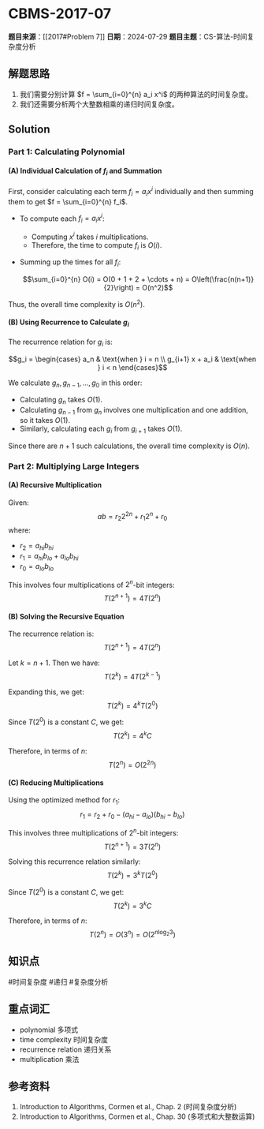 # CBMS-2017-07

**题目来源**：[[2017#Problem 7]]
**日期**：2024-07-29
**题目主题**：CS-算法-时间复杂度分析

## 解题思路

1. 我们需要分别计算 $f = \sum_{i=0}^{n} a_i x^i$ 的两种算法的时间复杂度。
2. 我们还需要分析两个大整数相乘的递归时间复杂度。

## Solution

### Part 1: Calculating Polynomial

#### (A) Individual Calculation of $f_i$ and Summation

First, consider calculating each term $f_i = a_i x^i$ individually and then summing them to get $f = \sum_{i=0}^{n} f_i$.

- To compute each $f_i = a_i x^i$:
  - Computing $x^i$ takes $i$ multiplications.
  - Therefore, the time to compute $f_i$ is $O(i)$.

- Summing up the times for all $f_i$:

  $$\sum_{i=0}^{n} O(i) = O(0 + 1 + 2 + \cdots + n) = O\left(\frac{n(n+1)}{2}\right) = O(n^2)$$

Thus, the overall time complexity is $O(n^2)$.

#### (B) Using Recurrence to Calculate $g_i$

The recurrence relation for $g_i$ is:

$$g_i = \begin{cases}
a_n & \text{when } i = n \\
g_{i+1} x + a_i & \text{when } i < n
\end{cases}$$

We calculate $g_n, g_{n-1}, \ldots, g_0$ in this order:

- Calculating $g_n$ takes $O(1)$.
- Calculating $g_{n-1}$ from $g_n$ involves one multiplication and one addition, so it takes $O(1)$.
- Similarly, calculating each $g_i$ from $g_{i+1}$ takes $O(1)$.

Since there are $n+1$ such calculations, the overall time complexity is $O(n)$.

### Part 2: Multiplying Large Integers

#### (A) Recursive Multiplication

Given:
$$ab = r_2 2^{2n} + r_1 2^n + r_0$$
where:
- $r_2 = a_{hi} b_{hi}$
- $r_1 = a_{hi} b_{lo} + a_{lo} b_{hi}$
- $r_0 = a_{lo} b_{lo}$

This involves four multiplications of $2^n$-bit integers:
$$T(2^{n+1}) = 4T(2^n)$$

#### (B) Solving the Recursive Equation

The recurrence relation is:
$$T(2^{n+1}) = 4T(2^n)$$

Let $k = n+1$. Then we have:
$$T(2^k) = 4T(2^{k-1})$$

Expanding this, we get:
$$T(2^k) = 4^k T(2^0)$$

Since $T(2^0)$ is a constant $C$, we get:
$$T(2^k) = 4^k C$$

Therefore, in terms of $n$:
$$T(2^n) = O(2^{2n})$$

#### (C) Reducing Multiplications

Using the optimized method for $r_1$:
$$r_1 = r_2 + r_0 - (a_{hi} - a_{lo})(b_{hi} - b_{lo})$$

This involves three multiplications of $2^n$-bit integers:
$$T(2^{n+1}) = 3T(2^n)$$

Solving this recurrence relation similarly:
$$T(2^k) = 3^k T(2^0)$$

Since $T(2^0)$ is a constant $C$, we get:
$$T(2^k) = 3^k C$$

Therefore, in terms of $n$:
$$T(2^n) = O(3^n) = O(2^{n \log_2 3})$$

## 知识点

#时间复杂度 #递归 #复杂度分析 

## 重点词汇
- polynomial 多项式
- time complexity 时间复杂度
- recurrence relation 递归关系
- multiplication 乘法

## 参考资料
1. Introduction to Algorithms, Cormen et al., Chap. 2 (时间复杂度分析)
2. Introduction to Algorithms, Cormen et al., Chap. 30 (多项式和大整数运算)
